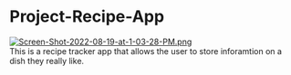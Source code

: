 # Project-Recipe-App

[![Screen-Shot-2022-08-19-at-1-03-28-PM.png](https://i.postimg.cc/q7Vwgv20/Screen-Shot-2022-08-19-at-1-03-28-PM.png)](https://postimg.cc/jDcPFK8k)
<br>
This is a recipe tracker app that allows the user to store inforamtion on a dish they really like.
